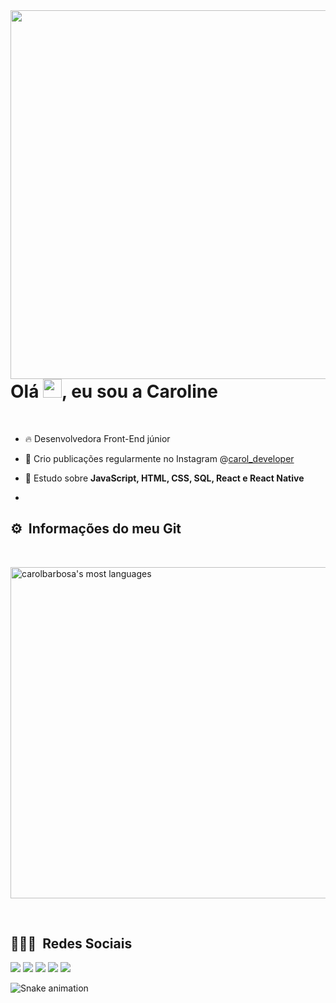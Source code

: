 
<img align="right" height="590em" src="https://raw.githubusercontent.com/gist/carolbarbosa101/d27c61331774bc40b95649f535fa6322/raw/80d5020f085710b00bfa562333827c071bbe1650/githubcard.svg"/>
<h1 align="left">Olá <img src="https://raw.githubusercontent.com/kaueMarques/kaueMarques/master/hi.gif" width="30px">, eu sou a Caroline</h1>
<br>

- 🔥 Desenvolvedora Front-End júnior 

- 🔭 Crio publicações regularmente no Instagram @[carol_developer](https://www.instagram.com/carol_developer/)

- 💬 Estudo sobre **JavaScript, HTML, CSS, SQL, React e React Native**
- 
## ⚙️ &nbsp;Informações do meu Git

<br>

<p align="left">
<img width="530em" src="https://github-readme-stats.vercel.app/api/top-langs/?username=carolbarbosa101&layout=compact&theme=synthwave" alt="carolbarbosa's most languages"/>
</p>

<br>

## 👨🏽‍🦲 &nbsp;Redes Sociais

<div> 
  <a href="https://www.youtube.com/channel/UCvFCatDtfdvwKKXkndSAPiw" target="_blank"><img src="https://img.shields.io/badge/YouTube-FF0000?style=for-the-badge&logo=youtube&logoColor=white" target="_blank"></a>
  <a href="https://instagram.com/carol_developer" target="_blank"><img src="https://img.shields.io/badge/-Instagram-%23E4405F?style=for-the-badge&logo=instagram&logoColor=white" target="_blank"></a>
 	<a href="https://www.twitch.tv/carolzinha_101" target="_blank"><img src="https://img.shields.io/badge/Twitch-9146FF?style=for-the-badge&logo=twitch&logoColor=white" target="_blank"></a>
  <a href = "mailto:cmp.1a.caroline@gmail.com"><img src="https://img.shields.io/badge/-Gmail-%23333?style=for-the-badge&logo=gmail&logoColor=white" target="_blank"></a>
  <a href="https://www.linkedin.com/in/carolbarbosa/" target="_blank"><img src="https://img.shields.io/badge/-LinkedIn-%230077B5?style=for-the-badge&logo=linkedin&logoColor=white" target="_blank"></a> 
 
  ![Snake animation](https://github.com/carolbarbosa101/carolbarbosa101/blob/output/github-contribution-grid-snake.svg)
 
</div>
